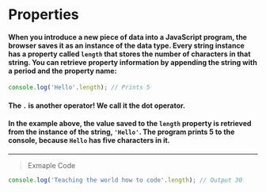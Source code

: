 # Properties

#### When you introduce a new piece of data into a JavaScript program, the browser saves it as an instance of the data type. Every string instance has a property called `length` that stores the number of characters in that string. You can retrieve property information by appending the string with a period and the property name:
```js
console.log('Hello'.length); // Prints 5
```
#### The `.` is another operator! We call it the dot operator.

#### In the example above, the value saved to the `length` property is retrieved from the instance of the string, `'Hello'`. The program prints 5 to the console, because `Hello` has five characters in it.
---
> Exmaple Code
```js
console.log('Teaching the world how to code'.length); // Output 30
```